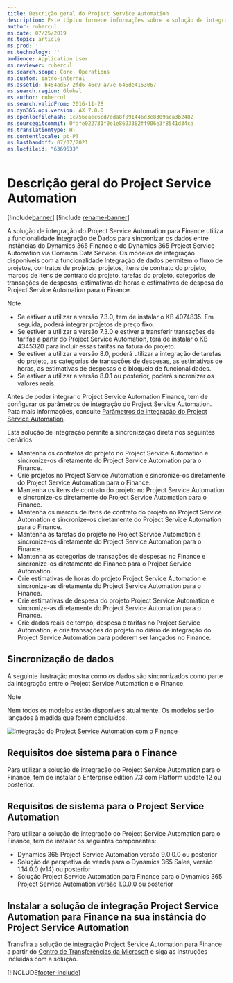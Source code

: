 ```yaml
---
title: Descrição geral do Project Service Automation
description: Este tópico fornece informações sobre a solução de integração do Dynamics 365 Project Service Automation com o Dynamics 365 Finance.
author: ruhercul
ms.date: 07/25/2019
ms.topic: article
ms.prod: ''
ms.technology: ''
audience: Application User
ms.reviewer: ruhercul
ms.search.scope: Core, Operations
ms.custom: intro-internal
ms.assetid: b454ad57-2fd6-46c9-a77e-646de4153067
ms.search.region: Global
ms.author: ruhercul
ms.search.validFrom: 2016-11-28
ms.dyn365.ops.version: AX 7.0.0
ms.openlocfilehash: 1c756caec6cd7eda8f891446d3e8309aca3b2482
ms.sourcegitcommit: 0fafe022731f0e1e8693382ff906e3f8541d34ca
ms.translationtype: HT
ms.contentlocale: pt-PT
ms.lasthandoff: 07/07/2021
ms.locfileid: "6369633"
---
```

# <a name="project-service-automation-overview"></a>Descrição geral do Project Service Automation

[!include[banner](../includes/banner.md)]
[!include [rename-banner](~/includes/cc-data-platform-banner.md)]

A solução de integração do Project Service Automation para Finance utiliza a funcionalidade Integração de Dados para sincronizar os dados entre instâncias do Dynamics 365 Finance e do Dynamics 365 Project Service Automation via Common Data Service. Os modelos de integração disponíveis com a funcionalidade Integração de dados permitem o fluxo de projetos, contratos de projetos, projetos, itens de contrato do projeto, marcos de itens de contrato do projeto, tarefas do projeto, categorias de transações de despesas, estimativas de horas e estimativas de despesa do Project Service Automation para o Finance.

> [!NOTE]
> - Se estiver a utilizar a versão 7.3.0, tem de instalar o KB 4074835. Em seguida, poderá integrar projetos de preço fixo.
> - Se estiver a utilizar a versão 7.3.0 e estiver a transferir transações de tarifas a partir do Project Service Automation, terá de instalar o KB 4345320 para incluir essas tarifas na fatura do projeto.
> - Se estiver a utilizar a versão 8.0, poderá utilizar a integração de tarefas do projeto, as categorias de transações de despesas, as estimativas de horas, as estimativas de despesas e o bloqueio de funcionalidades.
> - Se estiver a utilizar a versão 8.0.1 ou posterior, poderá sincronizar os valores reais.

Antes de poder integrar o Project Service Automation Finance, tem de configurar os parâmetros de integração do Project Service Automation. Pata mais informações, consulte [Parâmetros de integração do Project Service Automation](PSA-parameters.md).

Esta solução de integração permite a sincronização direta nos seguintes cenários:

- Mantenha os contratos do projeto no Project Service Automation e sincronize-os diretamente do Project Service Automation para o Finance.
- Crie projetos no Project Service Automation e sincronize-os diretamente do Project Service Automation para o Finance.
- Mantenha os itens de contrato do projeto no Project Service Automation e sincronize-os diretamente do Project Service Automation para o Finance.
- Mantenha os marcos de itens de contrato do projeto no Project Service Automation e sincronize-os diretamente do Project Service Automation para o Finance.
- Mantenha as tarefas do projeto no Project Service Automation e sincronize-os diretamente do Project Service Automation para o Finance.
- Mantenha as categorias de transações de despesas no Finance e sincronize-os diretamente do Finance para o Project Service Automation.
- Crie estimativas de horas do projeto Project Service Automation e sincronize-as diretamente do Project Service Automation para o Finance.
- Crie estimativas de despesa do projeto Project Service Automation e sincronize-as diretamente do Project Service Automation para o Finance.
- Crie dados reais de tempo, despesa e tarifas no Project Service Automation, e crie transações do projeto no diário de integração do Project Service Automation para poderem ser lançados no Finance.

## <a name="data-synchronization"></a>Sincronização de dados

A seguinte ilustração mostra como os dados são sincronizados como parte da integração entre o Project Service Automation e o Finance.

> [!NOTE]
> Nem todos os modelos estão disponíveis atualmente. Os modelos serão lançados à medida que forem concluídos.

[![Integração do Project Service Automation com o Finance](./media/PSA-integration.png)](./media/PSA-integration.png)

## <a name="system-requirements-for-finance"></a>Requisitos doe sistema para o Finance

Para utilizar a solução de integração do Project Service Automation para o Finance, tem de instalar o Enterprise edition 7.3 com Platform update 12 ou posterior.

## <a name="system-requirements-for-project-service-automation"></a>Requisitos de sistema para o Project Service Automation

Para utilizar a solução de integração do Project Service Automation para o Finance, tem de instalar os seguintes componentes:

- Dynamics 365 Project Service Automation versão 9.0.0.0 ou posterior
- Solução de perspetiva de venda para o Dynamics 365 Sales, versão 1.14.0.0 (v14) ou posterior
- Solução Project Service Automation para Finance para o Dynamics 365 Project Service Automation versão 1.0.0.0 ou posterior

## <a name="install-the-project-service-automation-to-finance-integration-solution-in-your-project-service-automation-instance"></a>Instalar a solução de integração Project Service Automation para Finance na sua instância do Project Service Automation

Transfira a solução de integração Project Service Automation para Finance a partir do [Centro de Transferências da Microsoft](https://www.microsoft.com/download/details.aspx?id=57016) e siga as instruções incluídas com a solução.


[!INCLUDE[footer-include](../includes/footer-banner.md)]